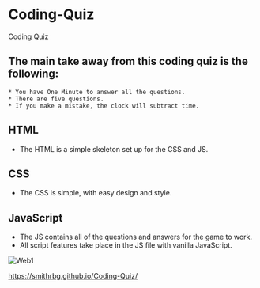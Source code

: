 # Coding-Quiz
Coding Quiz

## The main take away from this coding quiz is the following:
```
* You have One Minute to answer all the questions.
* There are five questions.
* If you make a mistake, the clock will subtract time.
```
## HTML

* The HTML is a simple skeleton set up for the CSS and JS. 

## CSS

* The CSS is simple, with easy design and style.

## JavaScript

* The JS contains all of the questions and answers for the game to work.
* All script features take place in the JS file with vanilla JavaScript.

![Web1](https://user-images.githubusercontent.com/81999910/120087141-8f40ce00-c0b3-11eb-8091-4fb2b8f0b317.JPG)

https://smithrbg.github.io/Coding-Quiz/
